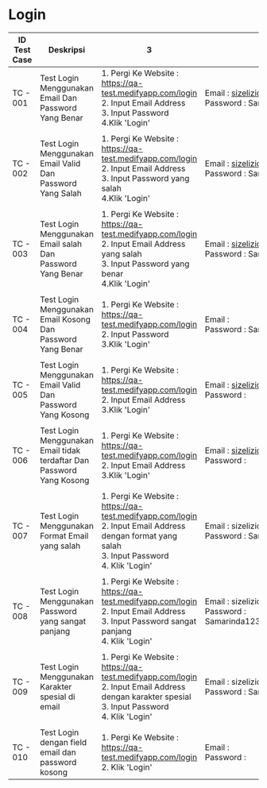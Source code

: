 # Login
|ID Test Case|Deskripsi|3|Input|Expected Result|
|---|---|---|---|---|
|TC - 001|Test Login Menggunakan Email Dan Password Yang Benar|1. Pergi Ke Website : https://qa-test.medifyapp.com/login<br> 2. Input Email Address<br>3. Input Password<br> 4.Klik 'Login'        |Email : sizeliziogaming10@gmail.com <br> Password : Samarinda123|Login berhasil dan redirect ke halaman utama.|
| | | | | |
|TC - 002|Test Login Menggunakan Email Valid Dan Password Yang Salah|1. Pergi Ke Website : https://qa-test.medifyapp.com/login<br>2. Input Email Address<br>3. Input Password yang salah<br> 4.Klik 'Login'        |Email : sizeliziogaming10@gmail.com <br>Password : Samarinda321|Pesan Error : ' These credentials do not match our records.' |
| | | | | |
|TC - 003|Test Login Menggunakan Email salah Dan Password Yang Benar|1. Pergi Ke Website : https://qa-test.medifyapp.com/login <br>2. Input Email Address  yang salah <br>3. Input Password yang benar <br>4.Klik 'Login'        |Email : sizeliziogaming100@gmail.com <br>Password : Samarinda123|Pesan Error : ' These credentials do not match our records.' |
| | | | | |
|TC - 004|Test Login Menggunakan Email Kosong Dan Password Yang Benar|1. Pergi Ke Website : https://qa-test.medifyapp.com/login<br> 2. Input Password<br> 3.Klik 'Login'        |Email : <br> Password : Samarinda123|Pesan Error : ' Please fill out this field.' |
| | | | | |
|TC - 005|Test Login Menggunakan Email Valid Dan Password Yang Kosong|1. Pergi Ke Website : https://qa-test.medifyapp.com/login<br> 2. Input Email Address <br> 3.Klik 'Login'        |Email : sizeliziogaming10@gmail.com<br> Password : |Pesan Error : ' Please fill out this field.' |
| | | | | |
|TC - 006|Test Login Menggunakan Email tidak terdaftar Dan Password Yang Kosong|1. Pergi Ke Website : https://qa-test.medifyapp.com/login<br> 2. Input Email Address <br> 3.Klik 'Login'        |Email : sizeliziogaming100@gmail.com<br> Password : |Pesan Error : ' These credentials do not match our records.' |
| | | | | |
|TC - 007|Test Login Menggunakan Format Email yang salah|1. Pergi Ke Website : https://qa-test.medifyapp.com/login <br>2. Input Email Address dengan format yang salah <br>3. Input Password<br>4. Klik 'Login'        |Email : sizeliziogaming10gmailcom <br>Password : Samarinda123|Pesan Error : ' Please include an '@' in the email address. 'sizeliziogaming10gmail.com' is missing an '@' ' |
| | | | | |
|TC - 008|Test Login Menggunakan Password yang sangat panjang|1. Pergi Ke Website : https://qa-test.medifyapp.com/login<br> 2. Input Email Address <br> 3. Input Password sangat panjang<br> 4. Klik 'Login'        |Email : sizeliziogaming10@gmailcom <br>Password : Samarinda1234567891011121314151617181920|Pesan Error : ' These credentials do not match our records.' |
| | | | | |
|TC - 009|Test Login Menggunakan Karakter spesial di email|1. Pergi Ke Website : https://qa-test.medifyapp.com/login<br> 2. Input Email Address dengan karakter spesial <br>3. Input Password <br> 4. Klik 'Login'        |Email : sizeliziogaming10!@gmailcom <br>Password : Samarinda123|Pesan Error : ' These credentials do not match our records.' |
| | | | | |
|TC - 010|Test Login dengan field email dan password kosong|1. Pergi Ke Website : https://qa-test.medifyapp.com/login <br>2. Klik 'Login'        |Email : <br> Password : |Pesan Error : ' Please fill out this field.' |

